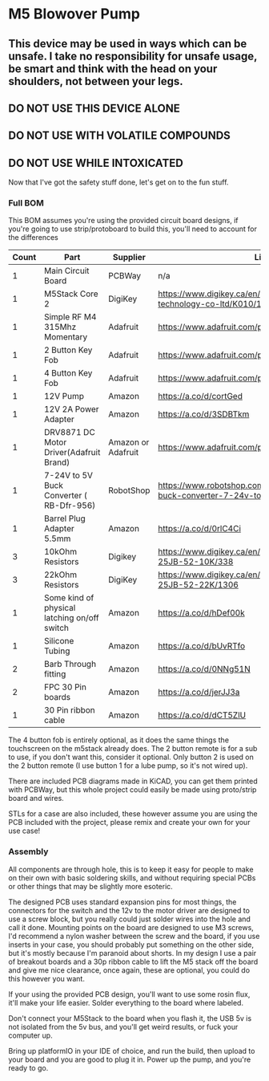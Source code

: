# M5 Blowover Pump

## This device may be used in ways which can be unsafe.  I take no responsibility for unsafe usage, be smart and think with the head on your shoulders, not between your legs.
## DO NOT USE THIS DEVICE ALONE
## DO NOT USE WITH VOLATILE COMPOUNDS
## DO NOT USE WHILE INTOXICATED

Now that I've got the safety stuff done, let's get on to the fun stuff.

### Full BOM

This BOM assumes you're using the provided circuit board designs, if you're going to use strip/protoboard to build this, 
you'll need to account for the differences



| Count | Part                                         | Supplier            | Link                                                                              |
|-------|----------------------------------------------|---------------------|-----------------------------------------------------------------------------------|
| 1     | Main Circuit Board                           | PCBWay              | n/a                                                                               |
| 1     | M5Stack Core 2                               | 	DigiKey            | https://www.digikey.ca/en/products/detail/m5stack-technology-co-ltd/K010/13151126 |
| 1     | Simple RF M4 315Mhz Momentary	               | Adafruit            | https://www.adafruit.com/product/1096                                             |
| 1     | 2 Button Key Fob	                            | Adafruit	           | https://www.adafruit.com/product/1391                                             |
| 1     | 4 Button Key Fob                             | 	Adafruit	          | https://www.adafruit.com/product/1095                                             |
| 1     | 12V Pump	                                    | Amazon	             | https://a.co/d/cortGed                                                            |
| 1     | 12V 2A Power Adapter	                        | Amazon	             | https://a.co/d/3SDBTkm                                                            |
| 1     | DRV8871 DC Motor Driver(Adafruit Brand)	     | Amazon or Adafruit	 | https://www.adafruit.com/product/3190                                             |
| 1     | 7-24V to 5V Buck Converter ( RB-Dfr-956)     | RobotShop	          | https://www.robotshop.com/products/dfrobot-dc-dc-buck-converter-7-24v-to-5v-4a    |
| 1     | Barrel Plug Adapter 5.5mm                    | Amazon              | https://a.co/d/0rlC4Ci                                                            |
| 3     | 10kOhm Resistors                             | Digikey             | https://www.digikey.ca/en/products/detail/yageo/CFR-25JB-52-10K/338               |
| 3     | 22kOhm Resistors                             | DigiKey             | https://www.digikey.ca/en/products/detail/yageo/CFR-25JB-52-22K/1306              |
| 1     | Some kind of physical latching on/off switch | Amazon              | https://a.co/d/hDef00k                                                            |
| 1     | Silicone Tubing                              | Amazon              | https://a.co/d/bUvRTfo                                                            |                                                          |
| 2     | Barb Through fitting                         | Amazon              | https://a.co/d/0NNg51N                                                            |
| 2     | FPC 30 Pin boards                            | Amazon              | https://a.co/d/jerJJ3a                                                                                  |
| 1| 30 Pin ribbon cable | Amazon | https://a.co/d/dCT5ZlU                                                            |

The 4 button fob is entirely optional, as it does the same things the touchscreen on the m5stack already does.  The 2 
button remote is for a sub to use, if you don't want this, consider it optional. Only button 2 is used on the 2 button 
remote (I use button 1 for a lube pump, so it's not wired up).

There are included PCB diagrams made in KiCAD, you can get them printed with PCBWay, but this whole project could easily
be made using proto/strip board and wires.

STLs for a case are also included, these however assume you are using the PCB included with the project, please remix 
and create your own for your use case!

### Assembly
All components are through hole, this is to keep it easy for people to make on their own with basic soldering skills, 
and without requiring special PCBs or other things that may be slightly more esoteric.

The designed PCB uses standard expansion pins for most things, the connectors for the switch and the 12v to the motor 
driver are designed to use a screw block, but you really could just solder wires into the hole and call it done.  Mounting 
points on the board are designed to use M3 screws, I'd recommend a nylon washer between the screw and the board, if you 
use inserts in your case, you should probably put something on the other side, but it's mostly because I'm paranoid 
about shorts.  In my design I use a pair of breakout boards and a 30p ribbon cable to lift the M5 stack off the board 
and give me nice clearance, once again, these are optional, you could do this however you want.

If your using the provided PCB design, you'll want to use some rosin flux, it'll make your life easier.  Solder 
everything to the board where labeled.

Don't connect your M5Stack to the board when you flash it, the USB 5v is not isolated from the 5v bus, and you'll get 
weird results, or fuck your computer up.

Bring up platformIO in your IDE of choice, and run the build, then upload to your board and you are good to plug it in. 
Power up the pump, and you're ready to go.